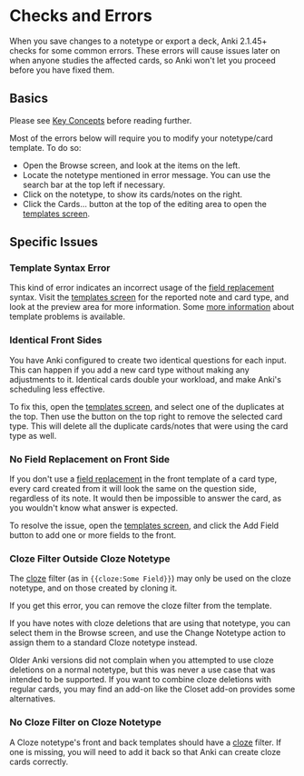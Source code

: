 # Checks and Errors

<!-- toc -->

When you save changes to a notetype or export a deck, Anki 2.1.45+ checks
for some common errors. These errors will cause issues later on when anyone studies
the affected cards, so Anki won't let you proceed before you have fixed them.

## Basics

Please see [Key Concepts](../getting-started.md#主要概念-key-concepts) before reading further.

Most of the errors below will require you to modify your notetype/card template. To do so:

- Open the Browse screen, and look at the items on the left.
- Locate the notetype mentioned in error message. You can use the search bar at the top left
  if necessary.
- Click on the notetype, to show its cards/notes on the right.
- Click the Cards... button at the top of the editing area to open the [templates screen](./intro.md#the-templates-screen).

## Specific Issues

### Template Syntax Error

This kind of error indicates an incorrect usage of the [field replacement](./fields.md)
syntax. Visit the [templates screen](./intro.md#the-templates-screen) for the
reported note and card type, and look at the preview area for more information.
Some [more information](https://faqs.ankiweb.net/card-template-has-a-problem.html) about
template problems is available.

### Identical Front Sides

You have Anki configured to create two identical questions for each input. This can
happen if you add a new card type without making any adjustments to it. Identical
cards double your workload, and make Anki's scheduling less effective.

To fix this, open the [templates screen](./intro.md#the-templates-screen), and
select one of the duplicates at the top. Then use the button on the top right to
remove the selected card type. This will delete all the duplicate cards/notes that
were using the card type as well.

### No Field Replacement on Front Side

If you don't use a [field replacement](./fields.md) in the front template of a
card type, every card created from it will look the same on the question side,
regardless of its note. It would then be impossible to answer the card, as you
wouldn't know what answer is expected.

To resolve the issue, open the [templates screen](./intro.md#the-templates-screen),
and click the Add Field button to add one or more fields to the front.

### Cloze Filter Outside Cloze Notetype

The [cloze](../editing.md#克漏字空格-cloze-deletion) filter (as in `{{cloze:Some Field}}`)
may only be used on the cloze notetype, and on those created by cloning it.

If you get this error, you can remove the cloze filter from the template.

If you have notes with cloze deletions that are using that notetype, you can select
them in the Browse screen, and use the Change Notetype action to assign them to
a standard Cloze notetype instead.

Older Anki versions did not complain when you attempted to use cloze deletions on
a normal notetype, but this was never a use case that was intended to be supported.
If you want to combine cloze deletions with regular cards, you may find an add-on
like the Closet add-on provides some alternatives.

### No Cloze Filter on Cloze Notetype

A Cloze notetype's front and back templates should have a [cloze](../editing.md#克漏字空格-cloze-deletion)
filter. If one is missing, you will need to add it back so that Anki can create cloze cards
correctly.

